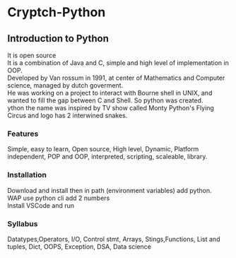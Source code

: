 # Cryptch-Python
## Introduction to Python
It is open source <br>
It is a combination of Java and C, simple and high level of implementation in OOP.<br>
Developed by Van rossum in 1991, at center of Mathematics and Computer science, managed by dutch goverment.<br>
He was working on a project to interact with Bourne shell in UNIX, and wanted to fill the gap between C and Shell.
So python was created.<br>
ython the name was inspired by TV show called Monty Python's Flying Circus and logo has 2 interwined snakes.

### Features
Simple, easy to learn, Open source, High level, Dynamic, Platform independent, POP and OOP, interpreted, scripting, scaleable, library.<br>
### Installation
Download and install then in path (environment variables) add python.<br>
WAP use python cli add 2 numbers <br>
Install VSCode and run 
### Syllabus
Datatypes,Operators, I/O, Control stmt, Arrays, Stings,Functions, List and tuples, Dict, OOPS, Exception, DSA, Data science
